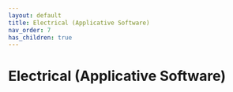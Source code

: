 ```yaml
---
layout: default
title: Electrical (Applicative Software)
nav_order: 7
has_children: true
---
```

# Electrical (Applicative Software)
